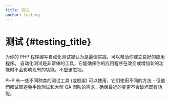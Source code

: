 ```yaml
---
title: 测试
anchor: testing
---
```


# 测试 {#testing_title}

为你的 PHP 程序编写自动化测试被认为是最佳实践，可以帮助你建立良好的应用程序。 自动化测试是非常棒的工具，它能确保你的应用程序在改变或增加新的功能时不会影响现有的功能，不应该忽视。

PHP 有一些不同种类的测试工具 (或框架) 可以使用，它们使用不同的方法 - 但他們都试图避免手动测试和大型 QA 团队的需求，确保最近的变更不会破坏既有功能。
